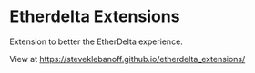 # Etherdelta Extensions

Extension to better the EtherDelta experience.

View at https://steveklebanoff.github.io/etherdelta_extensions/